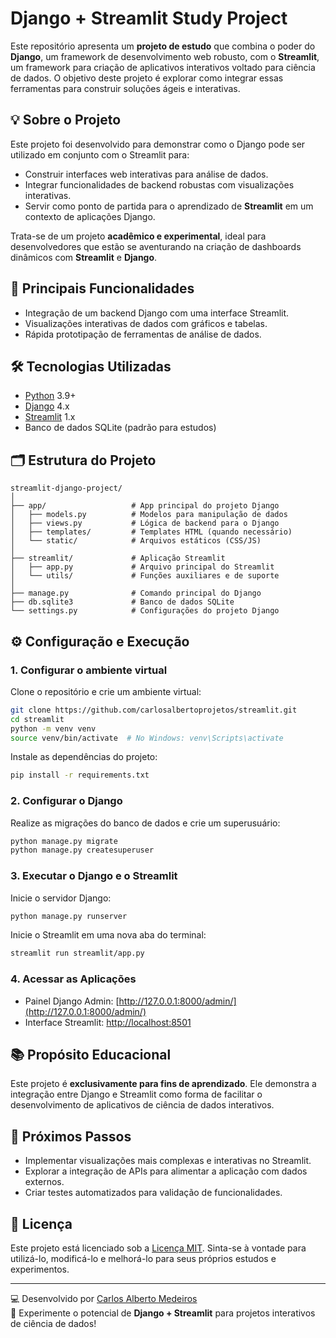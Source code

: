 # Django + Streamlit Study Project

Este repositório apresenta um **projeto de estudo** que combina o poder do **Django**, um framework de desenvolvimento web robusto, com o **Streamlit**, um framework para criação de aplicativos interativos voltado para ciência de dados. O objetivo deste projeto é explorar como integrar essas ferramentas para construir soluções ágeis e interativas.

## 💡 **Sobre o Projeto**

Este projeto foi desenvolvido para demonstrar como o Django pode ser utilizado em conjunto com o Streamlit para:

- Construir interfaces web interativas para análise de dados.
- Integrar funcionalidades de backend robustas com visualizações interativas.
- Servir como ponto de partida para o aprendizado de **Streamlit** em um contexto de aplicações Django.

Trata-se de um projeto **acadêmico e experimental**, ideal para desenvolvedores que estão se aventurando na criação de dashboards dinâmicos com **Streamlit** e **Django**.

## 🚀 **Principais Funcionalidades**

- Integração de um backend Django com uma interface Streamlit.
- Visualizações interativas de dados com gráficos e tabelas.
- Rápida prototipação de ferramentas de análise de dados.

## 🛠️ **Tecnologias Utilizadas**

- [Python](https://www.python.org/) 3.9+
- [Django](https://www.djangoproject.com/) 4.x
- [Streamlit](https://streamlit.io/) 1.x
- Banco de dados SQLite (padrão para estudos)

## 🗂️ **Estrutura do Projeto**

```plaintext
streamlit-django-project/
│
├── app/                   # App principal do projeto Django
│   ├── models.py          # Modelos para manipulação de dados
│   ├── views.py           # Lógica de backend para o Django
│   ├── templates/         # Templates HTML (quando necessário)
│   └── static/            # Arquivos estáticos (CSS/JS)
│
├── streamlit/             # Aplicação Streamlit
│   ├── app.py             # Arquivo principal do Streamlit
│   └── utils/             # Funções auxiliares e de suporte
│
├── manage.py              # Comando principal do Django
├── db.sqlite3             # Banco de dados SQLite
└── settings.py            # Configurações do projeto Django
```

## ⚙️ **Configuração e Execução**

### **1. Configurar o ambiente virtual**

Clone o repositório e crie um ambiente virtual:

```bash
git clone https://github.com/carlosalbertoprojetos/streamlit.git
cd streamlit
python -m venv venv
source venv/bin/activate  # No Windows: venv\Scripts\activate
```

Instale as dependências do projeto:

```bash
pip install -r requirements.txt
```

### **2. Configurar o Django**

Realize as migrações do banco de dados e crie um superusuário:

```bash
python manage.py migrate
python manage.py createsuperuser
```

### **3. Executar o Django e o Streamlit**

Inicie o servidor Django:

```bash
python manage.py runserver
```

Inicie o Streamlit em uma nova aba do terminal:

```bash
streamlit run streamlit/app.py
```

### **4. Acessar as Aplicações**

- Painel Django Admin: [http://127.0.0.1:8000/admin/](http://127.0.0.1:8000/admin/)
- Interface Streamlit: [http://localhost:8501](http://localhost:8501)

## 📚 **Propósito Educacional**

Este projeto é **exclusivamente para fins de aprendizado**. Ele demonstra a integração entre Django e Streamlit como forma de facilitar o desenvolvimento de aplicativos de ciência de dados interativos.

## 🌟 **Próximos Passos**

- Implementar visualizações mais complexas e interativas no Streamlit.
- Explorar a integração de APIs para alimentar a aplicação com dados externos.
- Criar testes automatizados para validação de funcionalidades.

## 📄 **Licença**

Este projeto está licenciado sob a [Licença MIT](LICENSE). Sinta-se à vontade para utilizá-lo, modificá-lo e melhorá-lo para seus próprios estudos e experimentos.

---

💻 Desenvolvido por [Carlos Alberto Medeiros](https://www.linkedin.com/in/carlos-alberto-medeiros-29aa6258/)  
🌟 Experimente o potencial de **Django + Streamlit** para projetos interativos de ciência de dados!
